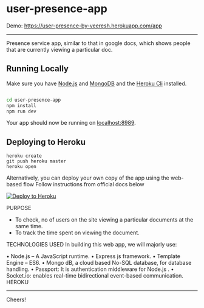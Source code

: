 # user-presence-app

Demo: https://user-presence-by-veeresh.herokuapp.com/app

---
Presence service app, similar to that in google docs, which shows people that are
currently viewing a particular doc.


## Running Locally
Make sure you have [Node.js](http://nodejs.org/) and [MongoDB](https://docs.mongodb.com/manual/installation/) and the [Heroku Cli](https://devcenter.heroku.com/articles/heroku-cli) installed.

```sh

cd user-presence-app
npm install
npm run dev
```

Your app should now be running on [localhost:8989](http://localhost:8989/).


## Deploying to Heroku
```
heroku create
git push heroku master
heroku open
```
Alternatively, you can deploy your own copy of the app using the web-based flow
Follow instructions from official docs below

[![Deploy to Heroku](https://www.herokucdn.com/deploy/button.png)](https://devcenter.heroku.com/categories/deployment)

PURPOSE
* To check, no of users on the site viewing a particular documents at the same time.
* To track the time spent on viewing the document. 

TECHNOLOGIES USED
In building this web app, we will majorly use:

• Node.js – A JavaScript runtime.
• Express js framework.
• Template Engine – ES6.
• Mongo dB, a cloud based No-SQL database, for database handling.
• Passport: It is authentication middleware for Node.js .
• Socket.io: enables real-time bidirectional event-based communication.
HEROKU

---

Cheers!
